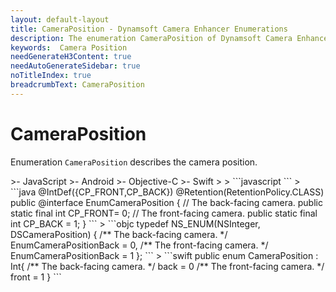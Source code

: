 ```yaml
---
layout: default-layout
title: CameraPosition - Dynamsoft Camera Enhancer Enumerations
description: The enumeration CameraPosition of Dynamsoft Camera Enhancer describes the camera position.
keywords:  Camera Position
needGenerateH3Content: true
needAutoGenerateSidebar: true
noTitleIndex: true
breadcrumbText: CameraPosition
---
```


# CameraPosition

Enumeration `CameraPosition` describes the camera position.

<div class="sample-code-prefix template2"></div>
   >- JavaScript
   >- Android
   >- Objective-C
   >- Swift
   >
>
```javascript
```
>
```java
@IntDef({CP_FRONT,CP_BACK})
@Retention(RetentionPolicy.CLASS)
public @interface EnumCameraPosition {
   // The back-facing camera.
   public static final int CP_FRONT= 0;
   // The front-facing camera.
   public static final int CP_BACK = 1;
}
```
>
```objc
typedef NS_ENUM(NSInteger, DSCameraPosition)
{
   /** The back-facing camera. */
   EnumCameraPositionBack = 0,
   /** The front-facing camera. */
   EnumCameraPositionBack = 1
};
```
>
```swift
public enum CameraPosition : Int{
   /** The back-facing camera. */
   back = 0
   /** The front-facing camera. */
   front = 1
}
```
